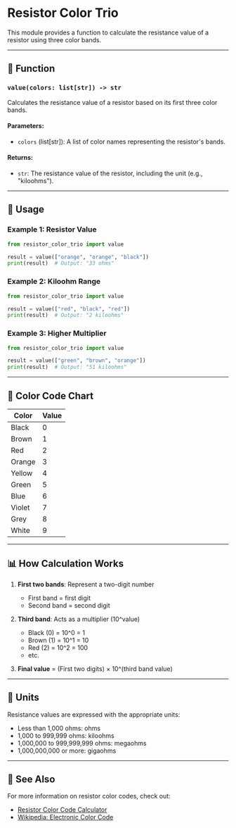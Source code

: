 # Resistor Color Trio

This module provides a function to calculate the resistance value of a resistor using three color bands.

---

## 📝 Function

### `value(colors: list[str]) -> str`
Calculates the resistance value of a resistor based on its first three color bands.

#### Parameters:
- `colors` (list[str]): A list of color names representing the resistor's bands.

#### Returns:
- `str`: The resistance value of the resistor, including the unit (e.g., "kiloohms").

---

## 🚀 Usage

### Example 1: Resistor Value
```python
from resistor_color_trio import value

result = value(["orange", "orange", "black"])
print(result)  # Output: "33 ohms"
```

### Example 2: Kiloohm Range
```python
from resistor_color_trio import value

result = value(["red", "black", "red"])
print(result)  # Output: "2 kiloohms"
```

### Example 3: Higher Multiplier
```python
from resistor_color_trio import value

result = value(["green", "brown", "orange"])
print(result)  # Output: "51 kiloohms"
```

---

## 🌈 Color Code Chart

| Color  | Value |
|--------|-------|
| Black  | 0     |
| Brown  | 1     |
| Red    | 2     |
| Orange | 3     |
| Yellow | 4     |
| Green  | 5     |
| Blue   | 6     |
| Violet | 7     |
| Grey   | 8     |
| White  | 9     |

---

## 📊 How Calculation Works

1. **First two bands**: Represent a two-digit number
   - First band = first digit
   - Second band = second digit

2. **Third band**: Acts as a multiplier (10^value)
   - Black (0) = 10^0 = 1
   - Brown (1) = 10^1 = 10
   - Red (2) = 10^2 = 100
   - etc.

3. **Final value** = (First two digits) × 10^(third band value)

---

## 📏 Units

Resistance values are expressed with the appropriate units:
- Less than 1,000 ohms: ohms
- 1,000 to 999,999 ohms: kiloohms
- 1,000,000 to 999,999,999 ohms: megaohms
- 1,000,000,000 or more: gigaohms

---

## 🔗 See Also

For more information on resistor color codes, check out:
- [Resistor Color Code Calculator](https://www.digikey.com/en/resources/conversion-calculators/conversion-calculator-resistor-color-code)
- [Wikipedia: Electronic Color Code](https://en.wikipedia.org/wiki/Electronic_color_code)